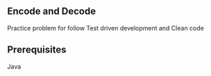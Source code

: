 ## Encode and Decode
 Practice problem for follow Test driven development and Clean code
 
## Prerequisites
 Java